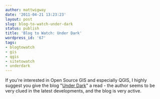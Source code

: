 ```yaml
---
author: mattwigway
date: '2011-04-21 13:23:23'
layout: post
slug: blog-to-watch-under-dark
status: publish
title: 'Blog to Watch: Under Dark'
wordpress_id: '67'
tags:
- blogtowatch
- gis
- qgis
- sitetowatch
- underdark
---
```


If you're interested in Open Source GIS and especially QGIS, I highly suggest you give the blog "[Under Dark](http://underdark.wordpress.com)" a read - the author seems to be very clued in the latest developments, and the blog is very active.
